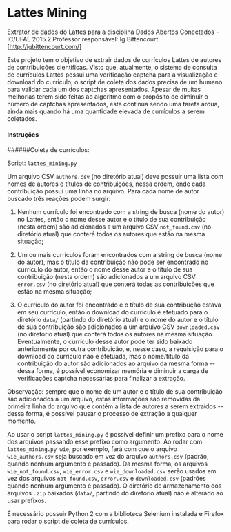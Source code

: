 # Lattes Mining
Extrator de dados do Lattes para a disciplina Dados Abertos Conectados - IC/UFAL 2015.2
Professor responsável: Ig Bittencourt [http://igbittencourt.com/]

Este projeto tem o objetivo de extrair dados de currículos Lattes de autores de contribuições científicas. Visto que, atualmente, o sistema de consulta de currículos Lattes possui uma verificação captcha para a visualização e download do currículo, o script de coleta dos dados precisa de um humano para validar cada um dos captchas apresentados. Apesar de muitas melhorias terem sido feitas ao algoritmo com o propósito de diminuir o número de captchas apresentados, esta continua sendo uma tarefa árdua, ainda mais quando há uma quantidade elevada de currículos a serem coletados.

#### Instruções

######Coleta de currículos:

Script: `lattes_mining.py`

Um arquivo CSV `authors.csv` (no diretório atual) deve possuir uma lista com nomes de autores e títulos de contribuições, nessa ordem, onde cada contribuição possui uma linha no arquivo. Para cada nome de autor buscado três reações podem surgir:

1. Nenhum currículo foi encontrado com a string de busca (nome do autor) no Lattes, então o nome desse autor e o título de sua contribuição (nesta ordem) são adicionados a um arquivo CSV `not_found.csv` (no diretório atual) que conterá todos os autores que estão na mesma situação;

2. Um ou mais currículos foram encontrados com a string de busca (nome do autor), mas o título da contribuição não pode ser encontrado no currículo do autor, então o nome desse autor e o título de sua contribuição (nesta ordem) são adicionados a um arquivo CSV `error.csv` (no diretório atual) que conterá todas as contribuições que estão na mesma situação;

3. O currículo do autor foi encontrado e o título de sua contribução estava em seu currículo, então o download do currículo é efetuado para o diretório `data/` (partindo do diretório atual) e o nome do autor e o título de sua contribuição são adicionados a um arquivo CSV `downloaded.csv` (no diretório atual) que conterá todos os autores na mesma situação. Eventualmente, o currículo desse autor pode ter sido baixado anteriormente por outra contribuição, e, nesse caso, a requisição para o download do currículo não é efetuada, mas o nome/título da contribuição do autor são adicionados ao arquivo da mesma forma -- dessa forma, é possível economizar memória e diminuir a carga de verificações captcha necessárias para finalizar a extração.

Observação: sempre que o nome de um autor e o título de sua contribuição são adicionados a um arquivo, estas informações são removidas da primeira linha do arquivo que contém a lista de autores a serem extraídos -- dessa forma, é possível pausar o processo de extração a qualquer momento.

Ao usar o script `lattes_mining.py` é possível definir um prefixo para o nome dos arquivos passando esse prefixo como argumento. Ao rodar com `lattes_mining.py wie`, por exemplo, fará com que o arquivo `wie_authors.csv` seja buscado em vez do arquivo `authors.csv` (padrão, quando nenhum argumento é passado). Da mesma forma, os arquivos `wie_not_found.csv`, `wie_error.csv` e `wie_downloaded.csv` serão usados em vez dos arquivos `not_found.csv`, `error.csv` e `downloaded.csv` (padrões quando nenhum argumento é passado). O diretório de armazenamento dos arquivos `.zip` baixados (`data/`, partindo do diretório atual) não é alterado ao usar prefixos.

É necessário possuir Python 2 com a biblioteca Selenium instalada e Firefox para rodar o script de coleta de currículos.